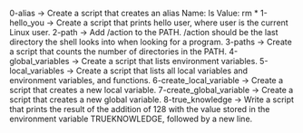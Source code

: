 0-alias -> Create a script that creates an alias Name: ls Value: rm *
1-hello_you -> Create a script that prints hello user, where user is the current Linux user.
2-path -> Add /action to the PATH. /action should be the last directory the shell looks into when looking for a program.
3-paths -> Create a script that counts the number of directories in the PATH.
4-global_variables -> Create a script that lists environment variables.
5-local_variables -> Create a script that lists all local variables and environment variables, and functions.
6-create_local_variable -> Create a script that creates a new local variable.
7-create_global_variable -> Create a script that creates a new global variable.
8-true_knowledge -> Write a script that prints the result of the addition of 128 with the value stored in the environment variable TRUEKNOWLEDGE, followed by a new line.
